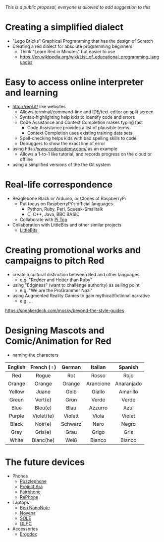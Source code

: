 _This is a public proposal, everyone is allowed to add suggestion to this_

# Creating a simplified dialect
* "Lego Bricks" Graphical Programming that has the design of Scratch
* Creating a red dialect for absolute programming beginners
    * Think "Learn Red in Minutes" but easier to use
    * https://en.wikipedia.org/wiki/List_of_educational_programming_languages

# Easy to access online interpreter and learning
* http://repl.it/ like websites
    * Allows terminal/command-line and IDE/text-editor on split screen
    * Syntax-highlighting help kids to identify code and errors
    * Code Assistance and Context Completion makes typing fast
        * Code Assistance provides a list of plausible terms
        * Context Completion uses existing training data sets
    * Spell-checking helps kids with bad spelling skills to code
    * Debuggers to show the exact line of error
* using htts://www.codecademy.com/ as an example
    * Allows a 1-to-1 like tutorial, and records progress on the cloud or offline
* using a simplified versions of the the Git system

# Real-life correspondence
* Beaglebone Black or Arduino, or Clones of RaspberryPi
    * Put focus on RaspberryPi's official languages
        * Python, Ruby, Perl, Squeak-Smalltalk
        * C, C++, Java, BBC BASIC
    * Collaborate with [Pi Top](http://www.pi-top.com/)
* Collaboration with LittleBits and other similar projects
    * [LittleBits](http://littlebits.cc/)

# Creating promotional works and campaigns to pitch Red
* create a cultural distinction between Red and other languages
    * e.g. "Redder and Hotter than Ruby"
* using "Edginess" (want to challenge authority) as selling point
    * e.g. "We are the ProGrammer Nazi"
* using Augmented Reality Games to gain mythical/fictional narrative
    * e.g. ...

https://speakerdeck.com/mosky/beyond-the-style-guides

# Designing Mascots and Comic/Animation for Red
* naming the characters

|English|French (♀)|German |Italian  |Spanish   |
|:-----:|:--------:|:-----:|:-------:|:--------:|
|Red    |Rogue     |Rot    |Rosso    |Rojo      |
|Orange |Orange    |Orange |Arancione|Anaranjado|
|Yellow |Juane     |Gelb   |Giallo   |Amarillo  |
|Green  |Vert(e)   |Grün   |Verde    |Verde     |
|Blue   |Bleu(e)   |Blau   |Azzurro  |Azul      |
|Purple |Violet(te)|Violett|Viola    |Violet    |
|Black  |Noir(e)   |Schwarz|Nero     |Negro     |
|Grey   |Gris(e)   |Grau   |Grigo    |Gris      |
|White  |Blanc(he) |Weiß   |Bianco   |Blanco    |

# The future devices
* Phones
    * [Puzzlephone](https://www.puzzlephone.com/)
    * [Project Ara](https://www.projectara.com/)
    * [Fairphone](https://www.fairphone.com/)
    * [RePhone](http://www.seeed.cc/rephone/)
* Laptops
    * [Ben NanoNote](https://en.qi-hardware.com/wiki/Ben_NanoNote)
    * [Novena](http://www.kosagi.com/w/index.php?title=Novena_Main_Page)
    * [SOLE](http://solenotebook.com/)
    * [OLPC](http://one.laptop.org/)
* Accessories
    * [Ergodox](http://ergodox.org/)